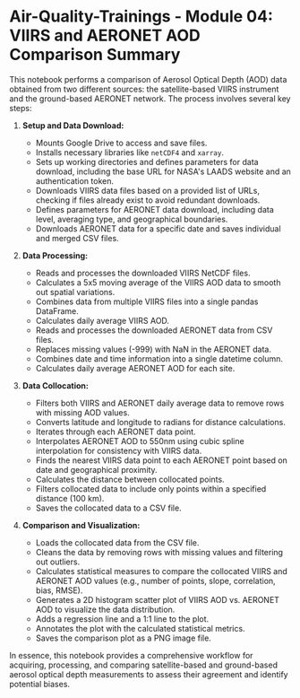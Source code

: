 # Air-Quality-Trainings - Module 04: VIIRS and AERONET AOD Comparison Summary

This notebook performs a comparison of Aerosol Optical Depth (AOD) data obtained from two different sources: the satellite-based VIIRS instrument and the ground-based AERONET network. The process involves several key steps:

1.  **Setup and Data Download:**
    *   Mounts Google Drive to access and save files.
    *   Installs necessary libraries like `netCDF4` and `xarray`.
    *   Sets up working directories and defines parameters for data download, including the base URL for NASA's LAADS website and an authentication token.
    *   Downloads VIIRS data files based on a provided list of URLs, checking if files already exist to avoid redundant downloads.
    *   Defines parameters for AERONET data download, including data level, averaging type, and geographical boundaries.
    *   Downloads AERONET data for a specific date and saves individual and merged CSV files.

2.  **Data Processing:**
    *   Reads and processes the downloaded VIIRS NetCDF files.
    *   Calculates a 5x5 moving average of the VIIRS AOD data to smooth out spatial variations.
    *   Combines data from multiple VIIRS files into a single pandas DataFrame.
    *   Calculates daily average VIIRS AOD.
    *   Reads and processes the downloaded AERONET data from CSV files.
    *   Replaces missing values (-999) with NaN in the AERONET data.
    *   Combines date and time information into a single datetime column.
    *   Calculates daily average AERONET AOD for each site.

3.  **Data Collocation:**
    *   Filters both VIIRS and AERONET daily average data to remove rows with missing AOD values.
    *   Converts latitude and longitude to radians for distance calculations.
    *   Iterates through each AERONET data point.
    *   Interpolates AERONET AOD to 550nm using cubic spline interpolation for consistency with VIIRS data.
    *   Finds the nearest VIIRS data point to each AERONET point based on date and geographical proximity.
    *   Calculates the distance between collocated points.
    *   Filters collocated data to include only points within a specified distance (100 km).
    *   Saves the collocated data to a CSV file.

4.  **Comparison and Visualization:**
    *   Loads the collocated data from the CSV file.
    *   Cleans the data by removing rows with missing values and filtering out outliers.
    *   Calculates statistical measures to compare the collocated VIIRS and AERONET AOD values (e.g., number of points, slope, correlation, bias, RMSE).
    *   Generates a 2D histogram scatter plot of VIIRS AOD vs. AERONET AOD to visualize the data distribution.
    *   Adds a regression line and a 1:1 line to the plot.
    *   Annotates the plot with the calculated statistical metrics.
    *   Saves the comparison plot as a PNG image file.

In essence, this notebook provides a comprehensive workflow for acquiring, processing, and comparing satellite-based and ground-based aerosol optical depth measurements to assess their agreement and identify potential biases.
